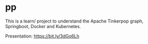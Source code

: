 # pp

This is a learn/ project to understand the Apache Tinkerpop graph, Springboot, Docker and Kubernetes.

Presentation: https://bit.ly/3dGo6Lh  
